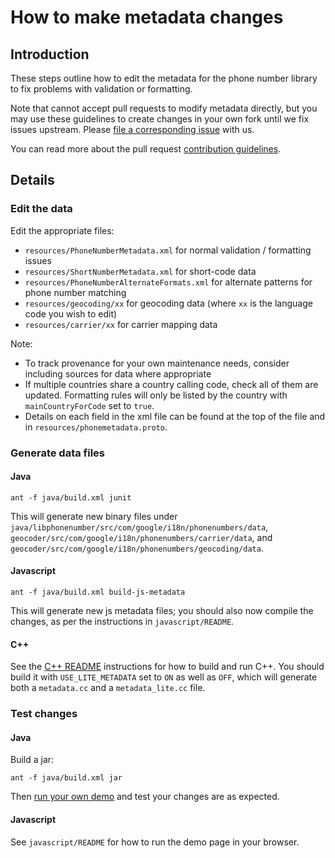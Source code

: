 # How to make metadata changes

## Introduction

These steps outline how to edit the metadata for the phone number library to fix
problems with validation or formatting.

Note that cannot accept pull requests to modify metadata directly, but you may
use these guidelines to create changes in your own fork until we fix issues
upstream. Please [file a corresponding issue](CONTRIBUTING.md#checklist-before-filing-an-issue)
with us.

You can read more about the pull request [contribution guidelines](CONTRIBUTING.md#pull-requests).

## Details

### Edit the data

Edit the appropriate files:

*   `resources/PhoneNumberMetadata.xml` for normal validation / formatting
    issues
*   `resources/ShortNumberMetadata.xml` for short-code data
*   `resources/PhoneNumberAlternateFormats.xml` for alternate patterns for phone
    number matching
*   `resources/geocoding/xx` for geocoding data (where `xx` is the language code
    you wish to edit)
*   `resources/carrier/xx` for carrier mapping data

Note:

*   To track provenance for your own maintenance needs, consider including
    sources for data where appropriate
*   If multiple countries share a country calling code, check all of them are
    updated. Formatting rules will only be listed by the country with
    `mainCountryForCode` set to `true`.
*   Details on each field in the xml file can be found at the top of the file
    and in `resources/phonemetadata.proto`.

### Generate data files

#### Java

```
ant -f java/build.xml junit
```

This will generate new binary files under
`java/libphonenumber/src/com/google/i18n/phonenumbers/data`,
`geocoder/src/com/google/i18n/phonenumbers/carrier/data`, and
`geocoder/src/com/google/i18n/phonenumbers/geocoding/data`.

#### Javascript

```
ant -f java/build.xml build-js-metadata
```

This will generate new js metadata files; you should also now compile the
changes, as per the instructions in `javascript/README`.

#### C++

See the [C++
README](http://github.com/googlei18n/libphonenumber/blob/master/cpp/README)
instructions for how to build and run C++. You should build it with
`USE_LITE_METADATA` set to `ON` as well as `OFF`, which will generate both a
`metadata.cc` and a `metadata_lite.cc` file.

### Test changes

#### Java

Build a jar:

```
ant -f java/build.xml jar
```

Then [run your own demo](run-java-demo.md) and test your changes are as
expected.

#### Javascript

See `javascript/README` for how to run the demo page in your browser.
